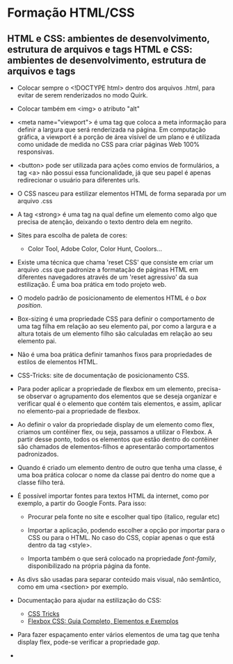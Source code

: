 <h1>Formação HTML/CSS</h1>

<h2>HTML e CSS: ambientes de desenvolvimento, estrutura de arquivos e tags HTML e CSS: ambientes de desenvolvimento, estrutura de arquivos e tags</h2>

* Colocar sempre o \<!DOCTYPE html> dentro dos arquivos .html, para evitar de serem renderizados no modo Quirk.

* Colocar também em \<img> o atributo "alt"

* \<meta name="viewport"> é uma tag que coloca a meta informação para definir a largura que será renderizada na página. Em computação gráfica, a viewport é a porção de área visível de um plano e é utilizada como unidade de medida no CSS para criar páginas Web 100% responsivas.

* \<button> pode ser utilizada para ações como envios de formulários, a tag \<a> não possui essa funcionalidade, já que seu papel é apenas redirecionar o usuário para diferentes urls.

* O CSS nasceu para estilizar elementos HTML de forma separada por um arquivo .css

* A tag \<strong> é uma tag na qual define um elemento como algo que precisa de atenção, deixando o texto dentro dela em negrito.

* Sites para escolha de paleta de cores:
    * Color Tool, Adobe Color, Color Hunt, Coolors...

* Existe uma técnica que chama 'reset CSS' que consiste em criar um arquivo .css que padronize a formatação de páginas HTML em diferentes navegadores através de um 'reset agressivo' da sua estilização. É uma boa prática em todo projeto web.

* O modelo padrão de posicionamento de elementos HTML é o *box position*.

* Box-sizing é uma propriedade CSS para definir o comportamento de uma tag filha em relação ao seu elemento pai, por como a largura e a altura totais de um elemento filho são calculadas em relação ao seu elemento pai. 
    
* Não é uma boa prática definir tamanhos fixos para propriedades de estilos de elementos HTML.

* CSS-Tricks: site de documentação de posicionamento CSS.

* Para poder aplicar a propriedade de flexbox em um elemento, precisa-se observar o agrupamento dos elementos que se deseja organizar e verificar qual é o elemento que contém tais elementos, e assim, aplicar no elemento-pai a propriedade de flexbox.

* Ao definir o valor da propriedade display de um elemento como flex, criamos um contêiner flex, ou seja, passamos a utilizar o Flexbox. A partir desse ponto, todos os elementos que estão dentro do contêiner são chamados de elementos-filhos e apresentarão comportamentos padronizados.

* Quando é criado um elemento dentro de outro que tenha uma classe, é uma boa prática colocar o nome da classe pai dentro do nome que a classe filho terá.

* É possível importar fontes para textos HTML da internet, como por exemplo, a partir do Google Fonts. Para isso:
    * Procurar pela fonte no site e escolher qual tipo (italico, regular etc)

    * Importar a aplicação, podendo escolher a opção por importar para o CSS ou para o HTML. No caso do CSS, copiar apenas o que está dentro da tag \<style>.

    * Importa também o que será colocado na propriedade _font-family_, disponibilizado na própria página da fonte.

* As divs são usadas para separar conteúdo mais visual, não semântico, como em uma \<section> por exemplo.

* Documentação para ajudar na estilização do CSS:
    * <a href="https://css-tricks.com/snippets/css/complete-guide-grid/">CSS Tricks</a>
    * <a href="https://www.alura.com.br/artigos/css-guia-do-flexbox?_gl=1*mwk7i3*_ga*MTQxODYwMjU3My4xNjg0NDQyMTc2*_ga_59FP0KYKSM*MTY5MDk4MTc2Ny4yMS4xLjE2OTA5ODM2NDguMC4wLjA.*_fplc*NTR5T3YlMkZCeXAwaFdHOHhzUGx2c3U2N29TMEw0Vm8lMkJtUUpUQ0lrV3BWMzVXaGRuOUFJRXJoVm0lMkIwYmJGemxmREE1TkZnZmt2R2slMkJ4ajg1MW0wNSUyQmtGMHZqNWNqNjZRRTl0TnpvSEpPUlVlbWpNc0g3U0FQRTdGak9yQ1RjUSUzRCUzRA..">Flexbox CSS: Guia Completo, Elementos e Exemplos</a>

* Para fazer espaçamento enter vários elementos de uma tag que tenha display flex, pode-se verificar a propriedade _gap_.

* 